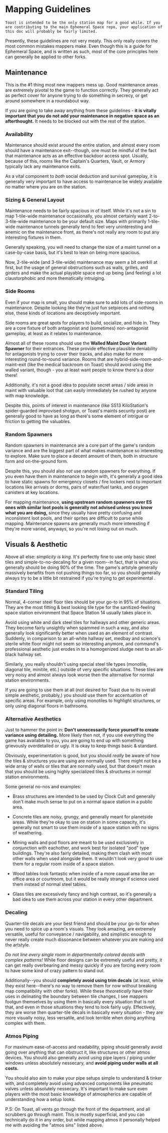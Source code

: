# Mapping Guidelines
```admonish warning "Disclaimer"
Toast is intended to be the only station map for a good while. If you are contributing to the main Ephemeral Space repo, your application of this doc will probably be fairly limited.
```

Presently, these guidelines are not very meaty. This only really covers the most common mistakes mappers make.
Even though this is a guide for Ephemeral Space, and is written as such, most of the core principles here can generally be applied to other forks.

## Maintenance
This is the #1 thing most new mappers mess up. Good maintenance areas are extremely pivotal to the game to function correctly. They generally act as perfect cover for anyone trying to do something in secrecy, or get around somewhere in a roundabout way.

If you are going to take away anything from these guidelines - **it is vitally important that you do not add your maintenance in negative space as an afterthought.** It needs to be blocked out with the rest of the station.

### Availability
Maintenance should exist around the entire station, and almost every room should have a maintenance exit--though, one must be mindful of the fact that maintenance acts as an effective backdoor access spot. Usually, because of this, rooms like the Captain's Quarters, Vault, or Armory typically lack any maintenance exits.

As a vital component to *both* social deduction and survival gameplay, it is generally very important to have access to maintenance be widely available no matter where you are on the station.

### Sizing & General Layout
Maintenance needs to be fairly spacious in of itself. While it's not a sin to map 1-tile-wide maintenance occasionally, you almost certainly want 2-to-3-tile-wide maintenance to be your default size. Maps with primarily 1-tile-wide maintenance tunnels generally tend to feel very uninteresting and anemic on the maintenance front, as there's not really any room to put any interesting fixtures in them.

Generally speaking, you will need to change the size of a maint tunnel on a case-by-case basis, but it's best to lean on being more spacious.

Now, 2-tile-wide (and 3-tile-wide) maintenance may seem a bit overkill at first, but the usage of general obstructions such as walls, grilles, and girders and make the actual playable space end up being (and feeling) a lot claustorphobic and more thematically intruiging.

### Side Rooms
Even if your map is small, you should make sure to add lots of side-rooms in maintenance. Despite looking like they're just fun setpieces and nothing else, these kinds of locations are deceptively important.

Side rooms are great spots for players to build, socialize, and hide in. They are a core fixture of both antagonist and (sometimes) non-antagonist gameplay, at least as it relates to maintenance.

Almost all of these rooms should use the **Walled Maint Door Variant Spawner** for their entrances. These provide effective plausible deniability for antagonists trying to cover their tracks, and also make for more interesting round-to-round variance. Rooms that are hybrid-side-room-and-maint-exit (like the medical backroom on Toast) should avoid using the walled variant, though - you at least want people to know there's a door there!

Additionally, it's not a good idea to populate secret areas / side areas in maint with valuable loot that can easily immediately be rushed by anyone with map knowledge.

Despite this, points of interest in maintenance (like SS13 KiloStation's spider-guarded improvised shotgun, or Toast's maints security post) are generally good to have as long as there's some element of intrigue or friction to getting the valuables.

### Random Spawners
Random spawners in maintenance are a core part of the game's random variance and are the biggest part of what makes maintenance so interesting to explore. Make sure to place a decent amount of them, both in structure form and on-the-ground form.

Despite this, you should also *not* use random spawners for everything. If you even have them in maintenance to begin with, it's generally a good idea to have static spawns for emergency closets / fire lockers next to important locations like arrivals or dorms, pairs of water/fuel tanks, and oxygen canisters at key locations.

For mapping maintenance, **using upstream random spawners over ES ones with similar loot pools is generally not advised unless you know what you are doing,** since they usually have pretty confusing and inconsistent loot pools, and their sprites are difficult to parse while mapping. Maintenance spawns are generally much more interesting if they're more varied, anyways, so you're not losing out on much.


## Visuals & Aesthetic
Above all else: *simplicity is king.* It's perfectly fine to use only basic steel tiles and simple-to-no-decaling for a given room--in fact, that is what you generally should be doing 90% of the time. The game's artstyle generally massively benefits from not pushing things too far, so you should generally always try to be a little bit restrained if you're trying to get experimental .


### Standard Tiling

Normal, 4-corner steel floor tiles should be your go-to in 95% of situations. They are the most fitting & best looking tile type for the sanitized-feeling space station environment that Space Station 14 usually takes place in.

Avoid using white and dark steel tiles for hallways and other generic areas. They become fairly unsightly when spammed in such a way, and also generally look significantly better when used as an element of contrast. 
Suddenly, in comparison to an all-white hallway set, medbay and science's sterile white floor might not seem so interesting anymore, and command's professional aesthetic just erodes in to a homogenized sludge next to an all-black hallway set.

Similarly, you really shouldn't using special steel tile types (monotile, diagonal tile, minitile, etc.) outside of very specific situations. These tiles are very noisy and almost always look worse then the alternative for normal station environments.

If you are going to use them at all (not desired for Toast due to its overall simple aesthetic, probably,) you should use them for accentuation of specific areas. For example, only using monotiles to highlight structures, or only using diagonal floors in bathrooms.

### Alternative Aesthetics
Just to hammer the point in: **Don't unnecessarily force yourself to create variance using detailing.** More likely then not, if you use everything the game has available to you, you are going to end up with something grievously overdetailed or ugly. It is okay to keep things basic & standard.

Obviously, experimentation is good, but you should *really* be aware of how the tiles & structures you are using are normally used. There might not be a wide array of walls or tiles that are normally used, but that doesn't mean that you should be using highly specialized tiles & structures in normal station environments.

Some general no-nos and examples:

- Brass structures are intended to be used by Clock Cult and generally don't make much sense to put on a normal space station in a public area.

- Concrete tiles are noisy, grungy, and generally meant for planetside areas. While they're okay to use on station in some capacity, it's generally not smart to use them inside of a space station with no signs of weathering.

- Mining walls and pod floors are meant to be used exclusively in conjunction with eachother, and work best for isolated "pod" type buildings. They're also fairly detailed, making them clash with most other walls when used alongside them. It wouldn't look very good to use them for a regular room inside of a space station.

- Wood tables look fantastic when inside of a more casual area like an office area or courtroom, but it would be really strange if science used them instead of normal steel tables.

- Glass tiles are excessively fancy and high contrast, so it's generally a bad idea to use them across your station in every other department.

### Decaling
Quarter-tile decals are your best friend and should be your go-to for when you need to spice up a room's visuals. They look amazing, are extremely versatile, useful for conveyance / navigability, and simplistic enough to never really create much dissonance between whatever you are making and the artstyle.

*Do not line every single room in departmentally colored decals with complex patterns!* While floor designs can be extremely useful and pretty, it can get really overbearing and messy quickly if you are forcing every room to have some kind of crazy pattern to stand out.

Additionally--you should **completely avoid using trim decals** (at least, while they exist here--there's no way to remove them for now without breaking map compatibility with other forks).
While these *theoretically* have their uses in delinating the boundary between tile changes, I see mappers footgun themselves by using them in basically every situation that is not that, and even *in* those situations they tend to look fairly ugly. Effectively, they are worse then quarter-tile decals in basically every situation - they are more visually noisy, less versatile, and look terrible when doing anything complex with them.

### Atmos Piping
For maximum ease-of-access and readability, piping should generally avoid going over anything that can obstruct it, like structures or other atmos devices. You should also generally avoid using pipe layers / piping under windows unless absolutely nessecary, and **avoid piping under walls at all costs.**

You should also aim to make your pipe setups simple to understand & tinker with, and completely avoid using advanced components like pneumatic valves unless absolutely nessecary. It's important to make sure even players with the most basic knowledge of atmospherics are capable of understanding how a setup looks.

P.S: On Toast, all vents go through the front of the department, and all scrubbers go through maint. This is mostly superficial, and you can technically do it in any order, but while mapping atmos it personally helped me with avoiding the "atmos sins" listed above.